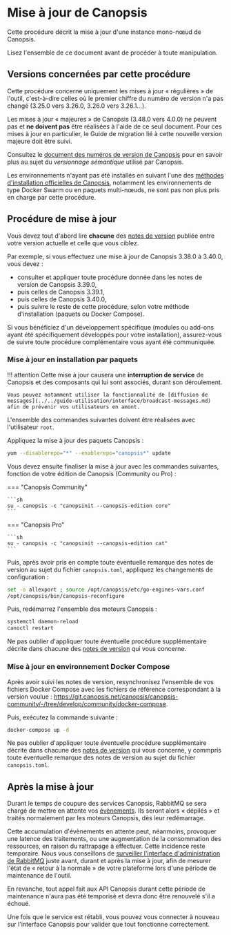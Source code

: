 # Mise à jour de Canopsis

Cette procédure décrit la mise à jour d'une instance mono-nœud de Canopsis.

Lisez l'ensemble de ce document avant de procéder à toute manipulation.

## Versions concernées par cette procédure

Cette procédure concerne uniquement les mises à jour « régulières » de l'outil, c'est-à-dire celles où le premier chiffre du numéro de version n'a pas changé (3.25.0 vers 3.26.0, 3.26.0 vers 3.26.1…).

Les mises à jour « majeures » de Canopsis (3.48.0 vers 4.0.0) ne peuvent pas et **ne doivent pas** être réalisées à l'aide de ce seul document. Pour ces mises à jour en particulier, le Guide de migration lié à cette nouvelle version majeure doit être suivi.

Consultez le [document des numéros de version de Canopsis](numeros-version-canopsis.md) pour en savoir plus au sujet du *versionnage sémantique* utilisé par Canopsis.

Les environnements n'ayant pas été installés en suivant l'une des [méthodes d'installation officielles de Canopsis](../installation/index.md#methodes-dinstallation-de-canopsis), notamment les environnements de type Docker Swarm ou en paquets multi-nœuds, ne sont pas non plus pris en charge par cette procédure.

## Procédure de mise à jour

Vous devez tout d'abord lire **chacune** des [notes de version](../../index.md#notes-de-version) publiée entre votre version actuelle et celle que vous ciblez.

Par exemple, si vous effectuez une mise à jour de Canopsis 3.38.0 à 3.40.0, vous devez :

*  consulter et appliquer toute procédure donnée dans les notes de version de Canopsis 3.39.0,
*  puis celles de Canopsis 3.39.1,
*  puis celles de Canopsis 3.40.0,
*  puis suivre le reste de cette procédure, selon votre méthode d'installation (paquets ou Docker Compose).

Si vous bénéficiez d'un développement spécifique (modules ou add-ons ayant été spécifiquement développés pour votre installation), assurez-vous de suivre toute procédure complémentaire vous ayant été communiquée.

### Mise à jour en installation par paquets

!!! attention
    Cette mise à jour causera une **interruption de service** de Canopsis et des composants qui lui sont associés, durant son déroulement.
    
    Vous pouvez notamment utiliser la fonctionnalité de [diffusion de messages](../../guide-utilisation/interface/broadcast-messages.md) afin de prévenir vos utilisateurs en amont.

L'ensemble des commandes suivantes doivent être réalisées avec l'utilisateur `root`.

Appliquez la mise à jour des paquets Canopsis :

```sh
yum --disablerepo="*" --enablerepo="canopsis*" update
```

Vous devez ensuite finaliser la mise à jour avec les commandes suivantes, fonction de votre édition de Canopsis (Community ou Pro) :

=== "Canopsis Community"

    ```sh
    su - canopsis -c "canopsinit --canopsis-edition core"
    ```

=== "Canopsis Pro"

    ```sh
    su - canopsis -c "canopsinit --canopsis-edition cat"
    ```

Puis, après avoir pris en compte toute éventuelle remarque des notes de version au sujet du fichier `canopsis.toml`, appliquez les changements de configuration :

```bash
set -o allexport ; source /opt/canopsis/etc/go-engines-vars.conf
/opt/canopsis/bin/canopsis-reconfigure
``` 

Puis, redémarrez l'ensemble des moteurs Canopsis :

```sh
systemctl daemon-reload
canoctl restart
```

Ne pas oublier d'appliquer toute éventuelle procédure supplémentaire décrite dans chacune des [notes de version](../../index.md#notes-de-version) qui vous concerne.

### Mise à jour en environnement Docker Compose

Après avoir suivi les notes de version, resynchronisez l'ensemble de vos fichiers Docker Compose avec les fichiers de référence correspondant à la version voulue : <https://git.canopsis.net/canopsis/canopsis-community/-/tree/develop/community/docker-compose>.

Puis, exécutez la commande suivante :

```sh
docker-compose up -d
```

Ne pas oublier d'appliquer toute éventuelle procédure supplémentaire décrite dans chacune des [notes de version](../../index.md#notes-de-version) qui vous concerne, y commpris toute éventuelle remarque des notes de version au sujet du fichier `canopsis.toml`.

## Après la mise à jour

Durant le temps de coupure des services Canopsis, RabbitMQ se sera chargé de mettre en attente vos [évènements](../../guide-utilisation/vocabulaire/index.md#evenement). Ils seront alors « dépilés » et traités normalement par les moteurs Canopsis, dès leur redémarrage.

Cette accumulation d'évènements en attente peut, néanmoins, provoquer une latence des traitements, ou une augmentation de la consommation des ressources, en raison du rattrapage à effectuer. Cette incidence reste temporaire. Nous vous conseillons de [surveiller l'interface d'administration de RabbitMQ](../../guide-de-depannage/rabbitmq-webui.md) juste avant, durant et après la mise à jour, afin de mesurer l'état de « retour à la normale » de votre plateforme lors d'une période de maintenance de l'outil.

En revanche, tout appel fait aux API Canopsis durant cette période de maintenance n'aura pas été temporisé et devra donc être renouvelé s'il a échoué.

Une fois que le service est rétabli, vous pouvez vous connecter à nouveau sur l'interface Canopsis pour valider que tout fonctionne correctement.
